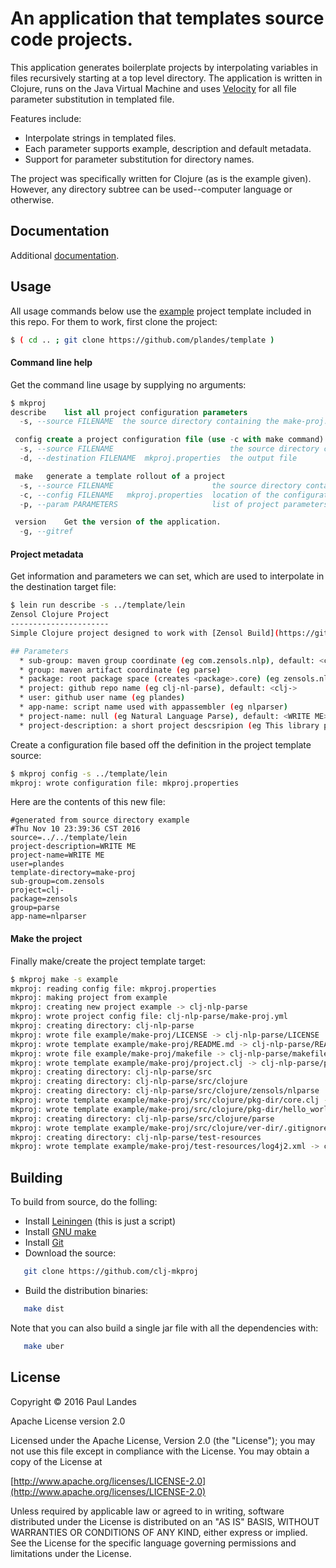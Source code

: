# An application that templates source code projects.

This application generates boilerplate projects by interpolating variables in
files recursively starting at a top level directory.  The application is
written in Clojure, runs on the Java Virtual Machine and
uses [Velocity](https://velocity.apache.org) for all file parameter
substitution in templated file.

Features include:
* Interpolate strings in templated files.
* Each parameter supports example, description and default metadata.
* Support for parameter substitution for directory names.

The project was specifically written for Clojure (as is the example given).
However, any directory subtree can be used--computer language or otherwise.


## Documentation

Additional [documentation](https://plandes.github.io/clj-mkproj/codox/index.html).


## Usage

All usage commands below use
the [example](https://github.com/plandes/template/tree/master/lein)
project template included in this repo.  For them to work, first clone the
project:
```bash
$ ( cd .. ; git clone https://github.com/plandes/template )
```

#### Command line help

Get the command line usage by supplying no arguments:
```sql
$ mkproj
describe	list all project configuration parameters
  -s, --source FILENAME  the source directory containing the make-proj.yml file

 config	create a project configuration file (use -c with make command)
  -s, --source FILENAME                          the source directory containing the make-proj.yml file
  -d, --destination FILENAME  mkproj.properties  the output file

 make	generate a template rollout of a project
  -s, --source FILENAME                      the source directory containing the make-proj.yml file
  -c, --config FILENAME   mkproj.properties  location of the configuration file
  -p, --param PARAMETERS                     list of project parameters (ie package:zensols.nlp,project:clj-nl-parse), see describe command

 version	Get the version of the application.
  -g, --gitref
```

#### Project metadata

Get information and parameters we can set, which are used to interpolate in the
destination target file:
```bash
$ lein run describe -s ../template/lein
Zensol Clojure Project
----------------------
Simple Clojure project designed to work with [Zensol Build](https://github.com/plandes/clj-zenbuild).

## Parameters
  * sub-group: maven group coordinate (eg com.zensols.nlp), default: <com.zensols>
  * group: maven artifact coordinate (eg parse)
  * package: root package space (creates <package>.core) (eg zensols.nlp), default: <zensols>
  * project: github repo name (eg clj-nl-parse), default: <clj->
  * user: github user name (eg plandes)
  * app-name: script name used with appassembler (eg nlparser)
  * project-name: null (eg Natural Language Parse), default: <WRITE ME>
  * project-description: a short project descsripion (eg This library provides generalized library to deal with natural language.), default: <WRITE ME>
```

Create a configuration file based off the definition in the project template
source:
```bash
$ mkproj config -s ../template/lein
mkproj: wrote configuration file: mkproj.properties
```

Here are the contents of this new file:
```properties
#generated from source directory example
#Thu Nov 10 23:39:36 CST 2016
source=../../template/lein
project-description=WRITE ME
project-name=WRITE ME
user=plandes
template-directory=make-proj
sub-group=com.zensols
project=clj-
package=zensols
group=parse
app-name=nlparser
```

#### Make the project

Finally make/create the project template target:

```bash
$ mkproj make -s example
mkproj: reading config file: mkproj.properties
mkproj: making project from example
mkproj: creating new project example -> clj-nlp-parse
mkproj: wrote project config file: clj-nlp-parse/make-proj.yml
mkproj: creating directory: clj-nlp-parse
mkproj: wrote file example/make-proj/LICENSE -> clj-nlp-parse/LICENSE
mkproj: wrote template example/make-proj/README.md -> clj-nlp-parse/README.md
mkproj: wrote file example/make-proj/makefile -> clj-nlp-parse/makefile
mkproj: wrote template example/make-proj/project.clj -> clj-nlp-parse/project.clj
mkproj: creating directory: clj-nlp-parse/src
mkproj: creating directory: clj-nlp-parse/src/clojure
mkproj: creating directory: clj-nlp-parse/src/clojure/zensols/nlparse
mkproj: wrote template example/make-proj/src/clojure/pkg-dir/core.clj -> clj-nlp-parse/src/clojure/zensols/nlparse/core.clj
mkproj: wrote template example/make-proj/src/clojure/pkg-dir/hello_world.clj -> clj-nlp-parse/src/clojure/zensols/nlparse/hello_world.clj
mkproj: creating directory: clj-nlp-parse/src/clojure/parse
mkproj: wrote template example/make-proj/src/clojure/ver-dir/.gitignore -> clj-nlp-parse/src/clojure/parse/.gitignore
mkproj: creating directory: clj-nlp-parse/test-resources
mkproj: wrote template example/make-proj/test-resources/log4j2.xml -> clj-nlp-parse/test-resources/log4j2.xml
```


## Building

To build from source, do the folling:

- Install [Leiningen](http://leiningen.org) (this is just a script)
- Install [GNU make](https://www.gnu.org/software/make/)
- Install [Git](https://git-scm.com)
- Download the source:
```bash
   git clone https://github.com/clj-mkproj
```
- Build the distribution binaries:
```bash
   make dist
```

Note that you can also build a single jar file with all the dependencies with:
```bash
   make uber
```

## License

Copyright © 2016 Paul Landes

Apache License version 2.0

Licensed under the Apache License, Version 2.0 (the "License");
you may not use this file except in compliance with the License.
You may obtain a copy of the License at

[http://www.apache.org/licenses/LICENSE-2.0](http://www.apache.org/licenses/LICENSE-2.0)

Unless required by applicable law or agreed to in writing, software
distributed under the License is distributed on an "AS IS" BASIS,
WITHOUT WARRANTIES OR CONDITIONS OF ANY KIND, either express or implied.
See the License for the specific language governing permissions and
limitations under the License.

